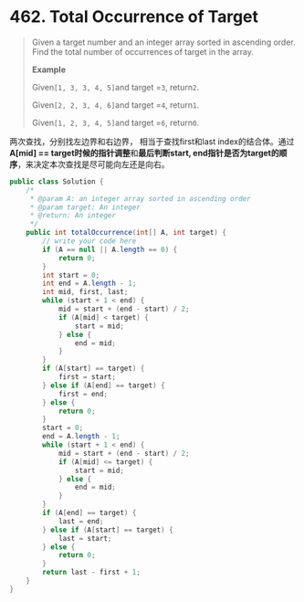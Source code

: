 # 462. Total Occurrence of Target

> Given a target number and an integer array sorted in ascending order. Find the total number of occurrences of target in the array.
>
> **Example**
>
> Given`[1, 3, 3, 4, 5]`and target =`3`, return`2`.
>
> Given`[2, 2, 3, 4, 6]`and target =`4`, return`1`.
>
> Given`[1, 2, 3, 4, 5]`and target =`6`, return`0`.

两次查找，分别找左边界和右边界， 相当于查找first和last index的结合体。通过**A\[mid\] == target时候的指针调整**和**最后判断start, end指针是否为target的顺序**，来决定本次查找是尽可能向左还是向右。

```java
public class Solution {
    /*
     * @param A: an integer array sorted in ascending order
     * @param target: An integer
     * @return: An integer
     */
    public int totalOccurrence(int[] A, int target) {
        // write your code here
        if (A == null || A.length == 0) {
            return 0;
        }
        int start = 0; 
        int end = A.length - 1;
        int mid, first, last;
        while (start + 1 < end) {
            mid = start + (end - start) / 2;
            if (A[mid] < target) {
                start = mid;
            } else {
                end = mid;
            }
        }
        if (A[start] == target) {
            first = start;
        } else if (A[end] == target) {
            first = end;
        } else {
            return 0;
        }
        start = 0; 
        end = A.length - 1;
        while (start + 1 < end) {
            mid = start + (end - start) / 2;
            if (A[mid] <= target) {
                start = mid;
            } else {
                end = mid;
            }
        }
        if (A[end] == target) {
            last = end;
        } else if (A[start] == target) {
            last = start;
        } else {
            return 0;
        }
        return last - first + 1;
    }
}
```



